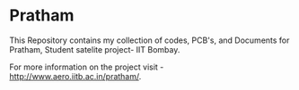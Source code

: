 Pratham
=======

This Repository contains my collection of codes, PCB's, and Documents for Pratham, Student satelite project- IIT Bombay.

For more information on the project visit - http://www.aero.iitb.ac.in/pratham/.
